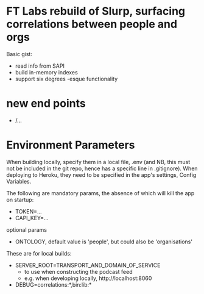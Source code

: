 # FT Labs rebuild of Slurp, surfacing correlations between people and orgs

Basic gist:

* read info from SAPI
* build in-memory indexes
* support six degrees -esque functionality

# new end points

* /...

# Environment Parameters

When building locally, specify them in a local file, .env (and NB, this must not be included in the git repo, hence has a specific line in .gitignore). When deploying to Heroku, they need to be specified in the app's settings, Config Variables.

The following are mandatory params, the absence of which will kill the app on startup:

* TOKEN=...
* CAPI_KEY=...

optional params

* ONTOLOGY, default value is 'people', but could also be 'organisations'

These are for local builds:

* SERVER_ROOT=TRANSPORT_AND_DOMAIN_OF_SERVICE
   * to use when constructing the podcast feed
   * e.g. when developing locally, http://localhost:8060
* DEBUG=correlations:\*,bin:lib:\*
